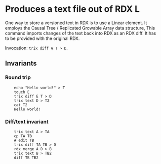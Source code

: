 #   Produces a text file out of RDX L

One way to store a versioned text in RDX is to use a Linear element.
It employs the Causal Tree / Replicated Growable Array data structure,
This command imports changes of the text back into RDX as an RDX diff.
It has to be provided with the original RDX.

Invocation: `trix diff A T > D`.

##  Invariants

### Round trip 

````
    echo "Hello world!" > T
    touch E
    trix diff E T > D
    trix text D > T2
    cat T2
    Hello world!
````

### Diff/text invariant 

````
    trix text A > TA
    cp TA TB
    # edit TB
    trix diff TA TB > D 
    rdx merge A D > B
    trix text B > TB2
    diff TB TB2
````
